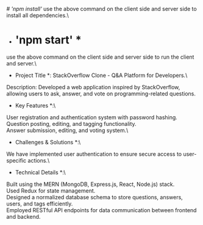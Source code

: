 *# 'npm install'*
use the above command on the client side and server side to install all dependencies.\

* # 'npm start' *
use the above command on the client side and server side to run the client and server.\

* Project Title *: StackOverflow Clone - Q&A Platform for Developers.\

Description: Developed a web application inspired by StackOverflow, allowing users to ask, answer, and vote on programming-related questions.

* Key Features *:\

User registration and authentication system with password hashing.\
Question posting, editing, and tagging functionality.\
Answer submission, editing, and voting system.\

* Challenges & Solutions *:\

We have implemented user authentication to ensure secure access to user-specific actions.\

* Technical Details *:\

Built using the MERN (MongoDB, Express.js, React, Node.js) stack.\
Used Redux for state management.\
Designed a normalized database schema to store questions, answers, users, and tags efficiently.\
Employed RESTful API endpoints for data communication between frontend and backend.\
 
 
